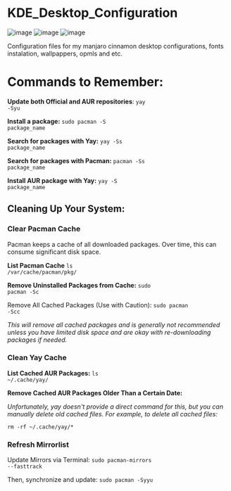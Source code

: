 # KDE_Desktop_Configuration

![image](https://img.shields.io/badge/Linux-FCC624?style=for-the-badge&logo=linux&logoColor=black)
![image](https://img.shields.io/badge/manjaro-35BF5C?style=for-the-badge&logo=manjaro&logoColor=white)
![image](https://img.shields.io/badge/Shell_Script-121011?style=for-the-badge&logo=gnu-bash&logoColor=white)

Configuration files for my manjaro cinnamon desktop configurations, fonts instalation, wallpappers, opmls and etc.

# Commands to Remember:

**Update both Official and AUR repositories**: <code>yay -Syu</code>

**Install a package:** <code>sudo pacman -S package_name</code>

**Search for packages with Yay:** <code>yay -Ss package_name</code>

**Search for packages with Pacman:** <code>pacman -Ss package_name</code>

**Install AUR package with Yay:** <code>yay -S package_name</code>

## Cleaning Up Your System:

### Clear Pacman Cache

Pacman keeps a cache of all downloaded packages. Over time, this can consume significant disk space.

**List Pacman Cache** <code>ls /var/cache/pacman/pkg/</code>

**Remove Uninstalled Packages from Cache:** <code>sudo pacman -Sc</code>

Remove All Cached Packages (Use with Caution): <code>sudo pacman -Scc</code>

*This will remove all cached packages and is generally not recommended unless you have limited disk space and are okay with re-downloading packages if needed.*

### Clean Yay Cache

**List Cached AUR Packages:** <code>ls ~/.cache/yay/</code>

**Remove Cached AUR Packages Older Than a Certain Date:** 

*Unfortunately, yay doesn't provide a direct command for this, but you can manually delete old cached files. For example, to delete all cached files:*

<code>rm -rf ~/.cache/yay/*</code>

### Refresh Mirrorlist

Update Mirrors via Terminal: <code>sudo pacman-mirrors --fasttrack</code>

Then, synchronize and update: <code>sudo pacman -Syyu</code>